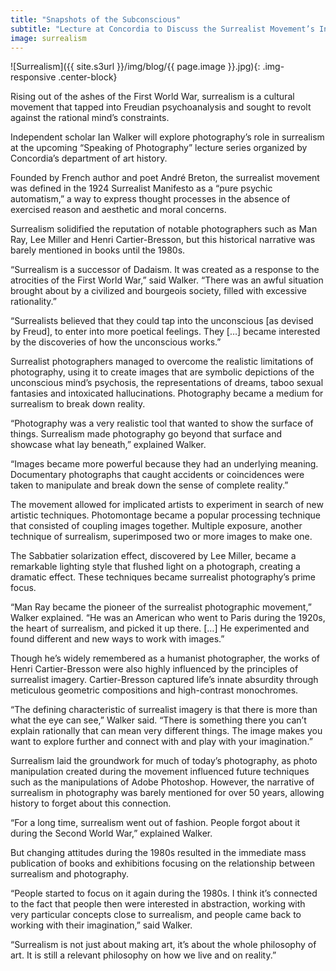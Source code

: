 ```yaml
---
title: "Snapshots of the Subconscious"
subtitle: "Lecture at Concordia to Discuss the Surrealist Movement’s Influence on Photography"
image: surrealism
---
```


![Surrealism]({{ site.s3url }}/img/blog/{{ page.image }}.jpg){: .img-responsive .center-block}

Rising out of the ashes of the First World War, surrealism is a cultural movement that tapped into Freudian psychoanalysis and sought to revolt against the rational mind’s constraints.

Independent scholar Ian Walker will explore photography’s role in surrealism at the upcoming “Speaking of Photography” lecture series organized by Concordia’s department of art history.

Founded by French author and poet André Breton, the surrealist movement was defined in the 1924 Surrealist Manifesto as a “pure psychic automatism,” a way to express thought processes in the absence of exercised reason and aesthetic and moral concerns.

Surrealism solidified the reputation of notable photographers such as Man Ray, Lee Miller and Henri Cartier-Bresson, but this historical narrative was barely mentioned in books until the 1980s.

“Surrealism is a successor of Dadaism. It was created as a response to the atrocities of the First World War,” said Walker. “There was an awful situation brought about by a civilized and bourgeois society, filled with excessive rationality.”

“Surrealists believed that they could tap into the unconscious [as devised by Freud], to enter into more poetical feelings. They […] became interested by the discoveries of how the unconscious works.”

Surrealist photographers managed to overcome the realistic limitations of photography, using it to create images that are symbolic depictions of the unconscious mind’s psychosis, the representations of dreams, taboo sexual fantasies and intoxicated hallucinations. Photography became a medium for surrealism to break down reality.
<!--split-->
“Photography was a very realistic tool that wanted to show the surface of things. Surrealism made photography go beyond that surface and showcase what lay beneath,” explained Walker.

“Images became more powerful because they had an underlying meaning. Documentary photographs that caught accidents or coincidences were taken to manipulate and break down the sense of complete reality.”

The movement allowed for implicated artists to experiment in search of new artistic techniques. Photomontage became a popular processing technique that consisted of coupling images together. Multiple exposure, another technique of surrealism, superimposed two or more images to make one.

The Sabbatier solarization effect, discovered by Lee Miller, became a remarkable lighting style that flushed light on a photograph, creating a dramatic effect. These techniques became surrealist photography’s prime focus.

“Man Ray became the pioneer of the surrealist photographic movement,” Walker explained. “He was an American who went to Paris during the 1920s, the heart of surrealism, and picked it up there. […] He experimented and found different and new ways to work with images.”

Though he’s widely remembered as a humanist photographer, the works of Henri Cartier-Bresson were also highly influenced by the principles of surrealist imagery. Cartier-Bresson captured life’s innate absurdity through meticulous geometric compositions and high-contrast monochromes.

“The defining characteristic of surrealist imagery is that there is more than what the eye can see,” Walker said. “There is something there you can’t explain rationally that can mean very different things. The image makes you want to explore further and connect with and play with your imagination.”

Surrealism laid the groundwork for much of today’s photography, as photo manipulation created during the movement influenced future techniques such as the manipulations of Adobe Photoshop. However, the narrative of surrealism in photography was barely mentioned for over 50 years, allowing history to forget about this connection.

“For a long time, surrealism went out of fashion. People forgot about it during the Second World War,” explained Walker.

But changing attitudes during the 1980s resulted in the immediate mass publication of books and exhibitions focusing on the relationship between surrealism and photography.

“People started to focus on it again during the 1980s. I think it’s connected to the fact that people then were interested in abstraction, working with very particular concepts close to surrealism, and people came back to working with their imagination,” said Walker.

“Surrealism is not just about making art, it’s about the whole philosophy of art. It is still a relevant philosophy on how we live and on reality.”
